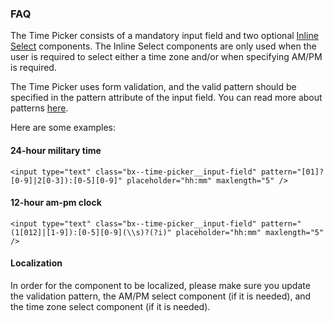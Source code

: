 ### FAQ

The Time Picker consists of a mandatory input field and two optional
[Inline Select](http://carbondesignsystem.com/components/select/code)
components. The Inline Select components are only used when the user is required
to select either a time zone and/or when specifying AM/PM is required.

The Time Picker uses form validation, and the valid pattern should be specified
in the pattern attribute of the input field. You can read more about patterns
[here](https://www.w3schools.com/tags/att_input_pattern.asp).

Here are some examples:

#### 24-hour military time

`<input type="text" class="bx--time-picker__input-field" pattern="[01]?[0-9]|2[0-3]):[0-5][0-9]" placeholder="hh:mm" maxlength="5" />`

#### 12-hour am-pm clock

`<input type="text" class="bx--time-picker__input-field" pattern="(1[012]|[1-9]):[0-5][0-9](\\s)?(?i)" placeholder="hh:mm" maxlength="5" />`

#### Localization

In order for the component to be localized, please make sure you update the
validation pattern, the AM/PM select component (if it is needed), and the time
zone select component (if it is needed).
